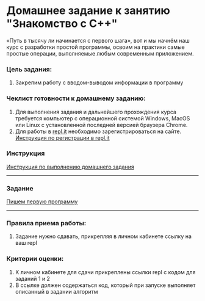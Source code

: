 # Домашнее задание к занятию "Знакомство с C++"

«Путь в тысячу ли начинается с первого шага», вот и мы начнём наш курс с разработки простой программы, освоим на практики самые простые операции, выполняемые любым современным приложением.

### Цель задания:

1. Закрепим работу с вводом-выводом информации в программу

### Чеклист готовности к домашнему заданию:

1. Для выполнения задания и дальнейшего прохождения курса требуется компьютер с операционной системой Windows, MacOS или Linux с установленной последней версией браузера Chrome.
2. Для работы в [repl.it](https://repl.it/) необходимо зарегистрироваться на сайте. [Инструкция по регистрации в repl.it](https://github.com/netology-code/cpps-homeworks/tree/main/common/replit)

### Инструкция

[Инструкция по выполнению домашнего задания](https://github.com/netology-code/cpps-homeworks/blob/main/common/readme.md)

------

### Задание
[Пишем первую программу](https://github.com/netology-code/cpps-homeworks/tree/main/01/1)

------

### Правила приема работы:

1. Задание нужно сдавать, прикрепляя в личном кабинете ссылку на ваш repl

### Критерии оценки:

1. К личном кабинете для сдачи прикреплены ссылки repl с кодом для заданий 1 и 2
2. В ссылке должен содержаться код, который при запуске выполняет описанный в задании алгоритм
